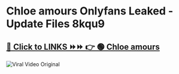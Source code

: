 
 # Chloe amours Onlyfans Leaked - Update Files 8kqu9

## <h2><a href="https://clipsfans.com/Chloe_amours&ref=git">🔗 Click to LINKS ⏩⏩ 👉 🟢 Chloe amours </a></h2>

<a href="https://clipsfans.com/Chloe_amours&ref=git" rel="nofollow" data-target="animated-image.originalLink"><img src="https://i.ibb.co.com/xMMVF88/686577567.gif" alt="Viral Video Original" style="max-width: 100%; display: inline-block;" data-target="animated-image.originalImage"></a>

